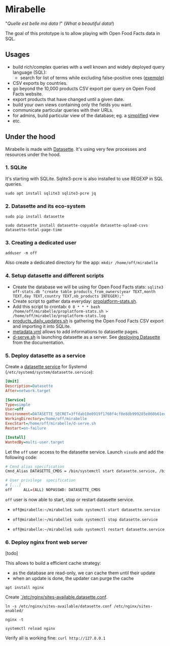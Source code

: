 # Mirabelle

"_Quelle est belle ma data !_" (_What a beautiful data!_)

The goal of this prototype is to allow playing with Open Food Facts data in SQL.

## Usages

* build rich/complex queries with a well known and widely deployed query language (SQL):
  * search for list of terms while excluding false-positive ones ([exemple](http://mirabelle.openfoodfacts.org/products?sql=select+code%2C+url+from+%5Ball%5D+where+%0D%0A++url+REGEXP%0D%0A++++%22%28test%7Cessai%29%22++++++%2F*+search+for+test+or+essai+*%2F%0D%0A++++++++++++++++++++++++%2F*+but+not+the+following+false+positive+*%2F%0D%0A++and+url+NOT+REGEXP%0D%0A++++%22%28contest%7Ccutest%7Cfontestad%7Cfontestorbes%7Cgreatest%7Cgroentestoof%7Chottest%7Cmlinotest%7Cphitest%7Csealtest%7Csetteteste%7Csmartest%7Csweetest%7Ctesta%7Ctestaroli%7Ctesteninom%7Ctestosterone%7Ctestun%7Cintestin%7Cwattestabchen%7Cdessaint%7Cessaim%29%22%0D%0A++order+by+rowid+limit+1000))
* CSV exports by countries.
* go beyond the 10,000 products CSV export per query on Open Food Facts website.
* export products that have changed until a given date.
* build your own views containing only the fields you want.
* communicate particular queries with their URLs.
* for admins, build particular view of the database; eg. a [simplified](http://mirabelle.openfoodfacts.org/products/simplified) view
* etc.


## Under the hood

Mirabelle is made with [Datasette](https://datasette.io). It's using very few processes and resources under the hood.

### 1. SQLite

It's starting with SQLite. Sqlite3-pcre is also installed to use REGEXP in SQL queries.

`sudo apt install sqlite3 sqlite3-pcre jq`

### 2. Datasette and its eco-system

`sudo pip install datasette`

`sudo datasette install datasette-copyable datasette-upload-csvs datasette-total-page-time`

### 3. Creating a dedicated user

`adduser -m off`

Also create a dedicated directory for the app: `mkdir /home/off/mirabelle`

### 4. Setup datasette and different scripts

* Create the database we will be using for Open Food Facts stats:
  `sqlite3 off-stats.db "create table products_from_owners(year TEXT,month TEXT,day TEXT,country TEXT,nb_products INTEGER);"`
* Create script to gather data everyday: [proplatform-stats.sh](proplatform-stats.sh).
* Add this script to crontab: `0 8 * * * bash /home/off/mirabelle/proplatform-stats.sh > /home/off/mirabelle/proplatform-stats.log`
* [products_daily_updates.sh](products_daily_updates.sh) is gathering the Open Food Facts CSV export and importing it into SQLite.
* [metadata.yml](metadata.yml) allows to add informations to datasette pages.
* [d-serve.sh](d-serve.sh) is launching datasette as a server. See [deploying Datasette](https://docs.datasette.io/en/stable/deploying.html) from the documentation.


### 5. Deploy datasette as a service

Create a [datasette service](datasette.service) for Systemd (`/etc/systemd/system/datasette.service`):
```ini
[Unit]
Description=Datasette
After=network.target

[Service]
Type=simple
User=off
Environment=DATASETTE_SECRET=3ffdab10e0919f1760f4cf0e8db999285e860b61ed3294e847e480ab01624148
WorkingDirectory=/home/off/mirabelle
ExecStart=/home/off/mirabelle/d-serve.sh
Restart=on-failure

[Install]
WantedBy=multi-user.target
```

Let the `off` user access to the datasette service. Launch `visudo` and add the following code:
```bash
# Cmnd alias specification
Cmnd_Alias DATASETTE_CMDS = /bin/systemctl start datasette.service, /bin/systemctl stop datasette.service, /bin/systemctl restart datasette.service

# User privilege  specification
# [...]
off     ALL=(ALL) NOPASSWD: DATASETTE_CMDS
```

`off` user is now able to start, stop or restart datasette service.

* `off@mirabelle:~/mirabelle$ sudo systemctl start datasette.service`

* `off@mirabelle:~/mirabelle$ sudo systemctl stop datasette.service`

* `off@mirabelle:~/mirabelle$ sudo systemctl restart datasette.service`


### 6. Deploy nginx front web server

[todo]

This allows to build a efficient cache strategy:
* as the database are read-only, we can cache them until their update
* when an update is done, the updater can purge the cache

`apt install nginx`

Create [`/etc/nginx/sites-available.datasette.conf](datasette.conf).

`ln -s /etc/nginx/sites-available/datasette.conf /etc/nginx/sites-enabled/`

`nginx -t`

`systemctl reload nginx`

Verify all is working fine:
`curl http://127.0.0.1`
